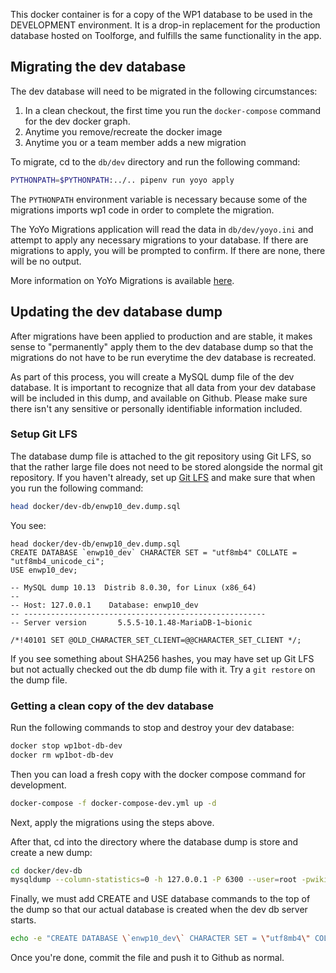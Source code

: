 This docker container is for a copy of the WP1 database to be used in the
DEVELOPMENT environment. It is a drop-in replacement for the production
database hosted on Toolforge, and fulfills the same functionality in the app.

## Migrating the dev database

The dev database will need to be migrated in the following circumstances:

1. In a clean checkout, the first time you run the `docker-compose` command for
   the dev docker graph.
1. Anytime you remove/recreate the docker image
1. Anytime you or a team member adds a new migration

To migrate, cd to the `db/dev` directory and run the following command:

```bash
PYTHONPATH=$PYTHONPATH:../.. pipenv run yoyo apply
```

The `PYTHONPATH` environment variable is necessary because some of the migrations
imports wp1 code in order to complete the migration.

The YoYo Migrations application will read the data in `db/dev/yoyo.ini` and attempt
to apply any necessary migrations to your database. If there are migrations to apply,
you will be prompted to confirm. If there are none, there will be no output.

More information on YoYo Migrations is available
[here](https://ollycope.com/software/yoyo/latest/).

## Updating the dev database dump

After migrations have been applied to production and are stable, it makes sense
to "permanently" apply them to the dev database dump so that the migrations do
not have to be run everytime the dev database is recreated.

As part of this process, you will create a MySQL dump file of the dev database.
It is important to recognize that all data from your dev database will be included
in this dump, and available on Github. Please make sure there isn't any sensitive or
personally identifiable information included.

### Setup Git LFS

The database dump file is attached to the git repository using Git LFS, so that the
rather large file does not need to be stored alongside the normal git repository.
If you haven't already, set up [Git LFS](https://git-lfs.github.com/) and make sure
that when you run the following command:

```bash
head docker/dev-db/enwp10_dev.dump.sql
```

You see:

```
head docker/dev-db/enwp10_dev.dump.sql
CREATE DATABASE `enwp10_dev` CHARACTER SET = "utf8mb4" COLLATE = "utf8mb4_unicode_ci";
USE enwp10_dev;

-- MySQL dump 10.13  Distrib 8.0.30, for Linux (x86_64)
--
-- Host: 127.0.0.1    Database: enwp10_dev
-- ------------------------------------------------------
-- Server version       5.5.5-10.1.48-MariaDB-1~bionic

/*!40101 SET @OLD_CHARACTER_SET_CLIENT=@@CHARACTER_SET_CLIENT */;
```

If you see something about SHA256 hashes, you may have set up Git LFS but not actually
checked out the db dump file with it. Try a `git restore` on the dump file.

### Getting a clean copy of the dev database

Run the following commands to stop and destroy your dev database:

```bash
docker stop wp1bot-db-dev
docker rm wp1bot-db-dev
```

Then you can load a fresh copy with the docker compose command for development.

```bash
docker-compose -f docker-compose-dev.yml up -d
```

Next, apply the migrations using the steps above.

After that, cd into the directory where the database dump is store and create a new
dump:

```bash
cd docker/dev-db
mysqldump --column-statistics=0 -h 127.0.0.1 -P 6300 --user=root -pwikipedia --lock-tables --single-transaction --quick enwp10_dev > enwp10_dev.dump.sql
```

Finally, we must add CREATE and USE database commands to the top of the dump so that our
actual database is created when the dev db server starts.

```bash
echo -e "CREATE DATABASE \`enwp10_dev\` CHARACTER SET = \"utf8mb4\" COLLATE = \"utf8mb4_unicode_ci\";\nUSE enwp10_dev;\n\n$(cat enwp10_dev.dump.sql)" > enwp10_dev.dump.sql
```

Once you're done, commit the file and push it to Github as normal.
